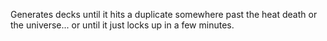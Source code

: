 Generates decks until it hits a duplicate somewhere past the heat death or the universe... or until it just locks up in a few minutes.

